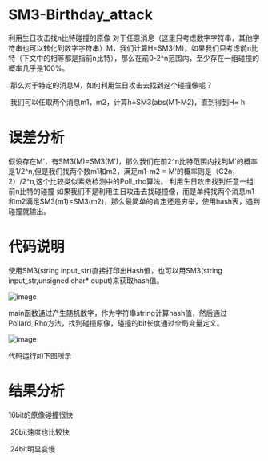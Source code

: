# SM3-Birthday_attack
利用生日攻击找n比特碰撞的原像
​ 对于任意消息（这里只考虑数字字符串，其他字符串也可以转化到数字字符串）M，我们计算H=SM3(M)，如果我们只考虑前n比特（下文中的相等都是指前n比特），那么在前0-2^n范围内，至少存在一组碰撞的概率几乎是100%。

​ 那么对于特定的消息M，如何利用生日攻击去找到这个碰撞像呢？

​ 我们可以任取两个消息m1，m2，计算h=SM3(abs(M1-M2)，直到得到H= h


# 误差分析

假设存在M‘，有SM3(M)=SM3(M')，那么我们在前2^n比特范围内找到M'的概率是1/2^n,但是我们找两个数m1和m2，满足m1-m2 = M’的概率则是（C2n，2）/2^n,这个比较类似素数检测中的Poll_rho算法。
利用生日攻击找到任意一组前n比特的碰撞
​ 如果我们不是利用生日攻击去找碰撞像，而是单纯找两个消息m1和m2满足SM3(m1)=SM3(m2)，那么最简单的肯定还是穷举，使用hash表，遇到碰撞就输出。



# 代码说明
使用SM3(string input_str)直接打印出Hash值，也可以用SM3(string input_str,unsigned char* ouput)来获取hash值。



![image](https://user-images.githubusercontent.com/75195549/180794501-77883cf6-6676-474d-bfc0-0f5461d234a0.png)




main函数通过产生随机数字，作为字符串string计算hash值，然后通过Pollard_Rho方法，找到碰撞原像，碰撞的bit长度通过全局变量定义。




![image](https://user-images.githubusercontent.com/75195549/180794437-33e5c7b8-d297-4a5f-bcdc-13f8ca911387.png)




代码运行如下图所示







# 结果分析


16bit的原像碰撞很快

​ 20bit速度也比较快

​ 24bit明显变慢

